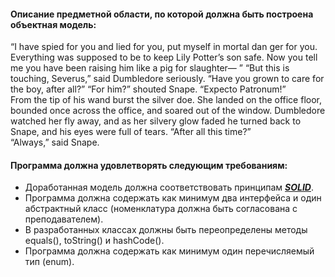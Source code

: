#### Описание предметной области, по которой должна быть построена объектная модель:
“I have spied for you and lied for you, put myself in mortal dan ger for you. Everything was supposed to be to keep Lily Potter’s 
son safe. Now you tell me you have been raising him like a pig for 
slaughter— ” 
“But this is touching, Severus,” said Dumbledore seriously. 
“Have you grown to care for the boy, after all?” 
“For him?” shouted Snape. “Expecto Patronum!”  
From the tip of his wand burst the silver doe. She landed on 
the office floor, bounded once across the office, and soared out of 
the window. Dumbledore watched her fly away, and as her silvery 
glow faded he turned back to Snape, and his eyes were full of tears. 
“After all this time?” 
“Always,” said Snape.

#### Программа должна удовлетворять следующим требованиям:

- Доработанная модель должна соответствовать принципам [***SOLID***](https://en.wikipedia.org/wiki/SOLID).  
- Программа должна содержать как минимум два интерфейса и один абстрактный класс (номенклатура должна быть согласована с преподавателем).  
- В разработанных классах должны быть переопределены методы equals(), toString() и hashCode().  
- Программа должна содержать как минимум один перечисляемый тип (enum).  
